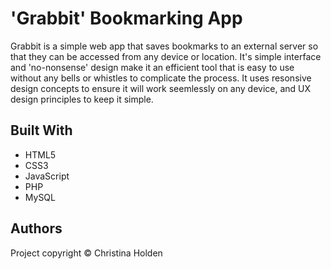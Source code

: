 # 'Grabbit' Bookmarking App
Grabbit is a simple web app that saves bookmarks to an external server so that they can be accessed from any device or location.
It's simple interface and 'no-nonsense' design make it an efficient tool that is easy to use without any bells or whistles to complicate
the process. It uses resonsive design concepts to ensure it will work seemlessly on any device, and UX design principles to keep it simple.

## Built With
* HTML5
* CSS3
* JavaScript
* PHP
* MySQL

## Authors
Project copyright &copy; Christina Holden

